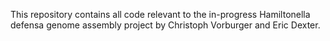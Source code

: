 This repository contains all code relevant to the in-progress Hamiltonella defensa genome assembly project by Christoph Vorburger and Eric Dexter.
